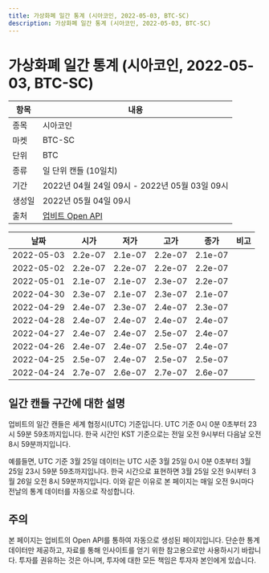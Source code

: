 ```yaml
---
title: 가상화폐 일간 통계 (시아코인, 2022-05-03, BTC-SC)
description: 가상화폐 일간 통계 (시아코인, 2022-05-03, BTC-SC)
---
```



가상화폐 일간 통계 (시아코인, 2022-05-03, BTC-SC)
===

|항목|내용|
|--|--|
|종목|시아코인|
|마켓|BTC-SC|
|단위|BTC|
|종류|일 단위 캔들 (10일치)|
|기간|2022년 04월 24일 09시 - 2022년 05월 03일 09시|
|생성일|2022년 05월 04일 09시|
|출처|[업비트 Open API](https://docs.upbit.com)|


|날짜|시가|저가|고가|종가|비고|
|--|--|--|--|--|--|
|2022-05-03|2.2e-07|2.1e-07|2.2e-07|2.1e-07|    |
|2022-05-02|2.2e-07|2.2e-07|2.2e-07|2.2e-07|    |
|2022-05-01|2.1e-07|2.1e-07|2.3e-07|2.2e-07|    |
|2022-04-30|2.3e-07|2.1e-07|2.3e-07|2.1e-07|    |
|2022-04-29|2.4e-07|2.3e-07|2.4e-07|2.3e-07|    |
|2022-04-28|2.4e-07|2.4e-07|2.4e-07|2.4e-07|    |
|2022-04-27|2.4e-07|2.4e-07|2.5e-07|2.4e-07|    |
|2022-04-26|2.4e-07|2.4e-07|2.5e-07|2.4e-07|    |
|2022-04-25|2.5e-07|2.4e-07|2.5e-07|2.5e-07|    |
|2022-04-24|2.7e-07|2.6e-07|2.7e-07|2.6e-07|    |


일간 캔들 구간에 대한 설명
---


업비트의 일간 캔들은 세계 협정시(UTC) 기준입니다. 
UTC 기준 0시 0분 0초부터 23시 59분 59초까지입니다. 
한국 시간인 KST 기준으로는 전일 오전 9시부터 다음날 오전 8시 59분까지입니다. 


예를들면, UTC 기준 3월 25일 데이터는 UTC 시준 3월 25일 0시 0분 0초부터 3월 25일 23시 59분 59초까지입니다. 
한국 시간으로 표현하면 3월 25일 오전 9시부터 3월 26일 오전 8시 59분까지입니다. 
이와 같은 이유로 본 페이지는 매일 오전 9시마다 전날의 통계 데이터를 자동으로 작성합니다. 


주의
---


본 페이지는 업비트의 Open API를 통하여 자동으로 생성된 페이지입니다. 
단순한 통계 데이터만 제공하고, 자료를 통해 인사이트를 얻기 위한 참고용으로만 사용하시기 바랍니다. 
투자를 권유하는 것은 아니며, 투자에 대한 모든 책임은 투자자 본인에게 있습니다. 
